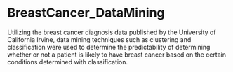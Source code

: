 # BreastCancer_DataMining
Utilizing the breast cancer diagnosis data published by the University of California Irvine, data mining techniques such as clustering and classification were used to determine the predictability of determining whether or not a patient is likely to have breast cancer based on the certain conditions determined with classification.
